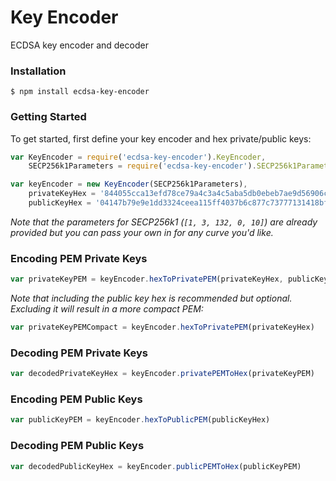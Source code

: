 # Key Encoder

ECDSA key encoder and decoder

### Installation

```
$ npm install ecdsa-key-encoder
```

### Getting Started

To get started, first define your key encoder and hex private/public keys:

```js
var KeyEncoder = require('ecdsa-key-encoder').KeyEncoder,
    SECP256k1Parameters = require('ecdsa-key-encoder').SECP256k1Parameters

var keyEncoder = new KeyEncoder(SECP256k1Parameters),
    privateKeyHex = '844055cca13efd78ce79a4c3a4c5aba5db0ebeb7ae9d56906c03d333c5668d5b',
    publicKeyHex = '04147b79e9e1dd3324ceea115ff4037b6c877c73777131418bfb2b713effd0f502327b923861581bd5535eeae006765269f404f5f5c52214e9721b04aa7d040a75'
```

*Note that the parameters for SECP256k1 (`[1, 3, 132, 0, 10]`) are already provided but you can pass your own in for any curve you'd like.*

### Encoding PEM Private Keys

```js
var privateKeyPEM = keyEncoder.hexToPrivatePEM(privateKeyHex, publicKeyHex)
```

*Note that including the public key hex is recommended but optional. Excluding it will result in a more compact PEM:*

```js
var privateKeyPEMCompact = keyEncoder.hexToPrivatePEM(privateKeyHex)
```

### Decoding PEM Private Keys

```js
var decodedPrivateKeyHex = keyEncoder.privatePEMToHex(privateKeyPEM)
```

### Encoding PEM Public Keys

```js
var publicKeyPEM = keyEncoder.hexToPublicPEM(publicKeyHex)
```

### Decoding PEM Public Keys

```js
var decodedPublicKeyHex = keyEncoder.publicPEMToHex(publicKeyPEM)
```
